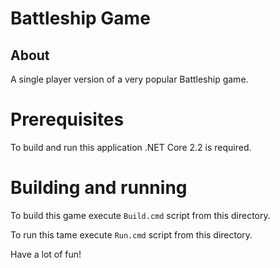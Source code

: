 # Battleship Game

## About

A single player version of a very popular Battleship game.

# Prerequisites

To build and run this application .NET Core 2.2 is required.

# Building and running

To build this game execute `Build.cmd` script from this directory.

To run this tame execute `Run.cmd` script from this directory.

Have a lot of fun!
